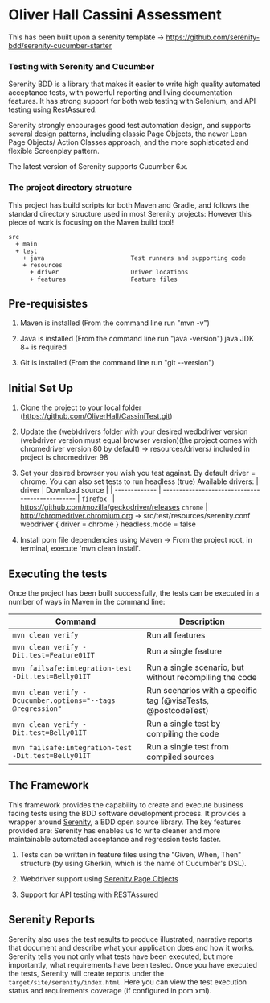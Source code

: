 # Oliver Hall Cassini Assessment
This has been built upon a serenity template -> https://github.com/serenity-bdd/serenity-cucumber-starter

### Testing with Serenity and Cucumber

Serenity BDD is a library that makes it easier to write high quality automated acceptance tests, with powerful reporting and living documentation features. It has strong support for both web testing with Selenium, and API testing using RestAssured.

Serenity strongly encourages good test automation design, and supports several design patterns, including classic Page Objects, the newer Lean Page Objects/ Action Classes approach, and the more sophisticated and flexible Screenplay pattern.

The latest version of Serenity supports Cucumber 6.x.

### The project directory structure
This project has build scripts for both Maven and Gradle, and follows the standard directory structure used in most Serenity projects:
However this piece of work is focusing on the Maven build tool!
```Gherkin
src
  + main
  + test
    + java                        Test runners and supporting code
    + resources
      + driver                    Driver locations
      + features                  Feature files

```

## Pre-requisistes

1. Maven is installed (From the command line run "mvn -v")

2. Java is installed (From the command line run "java -version") java JDK 8+ is required

3. Git is installed (From the command line run "git --version")

## Initial Set Up

1. Clone the project to your local folder (https://github.com/OliverHall/CassiniTest.git)

2. Update the (web)drivers folder with your desired wedbdriver version (webdriver version must equal browser version)(the project comes with chromedriver version 80 by default)
   -> resources/drivers/<yourOS>
   included in project is chromedriver 98

3. Set your desired browser you wish you test against. By default driver = chrome. You can also set tests to run headless (true)
   Available drivers:
   | driver	    | Download source                                 |
   | ------------- | ----------------------------------------------- |
   `firefox `	| https://github.com/mozilla/geckodriver/releases
   `chrome`      | http://chromedriver.chromium.org
   -> src/test/resources/serenity.conf
   webdriver {
   driver = chrome
   }
   headless.mode = false

4. Install pom file dependencies using Maven
   -> From the project root, in terminal, execute 'mvn clean install'.
   


## Executing the tests

Once the project has been built successfully, the tests can be executed in a number of ways in Maven in the command line:

| Command																| Description           |
| --------------------------------------------------------------------- | --------------------- |
`mvn clean verify`													| Run all features
`mvn clean verify -Dit.test=Feature01IT`						        | Run a single feature
`mvn failsafe:integration-test -Dit.test=Belly01IT`			        | Run a single scenario, but without recompiling the code
`mvn clean verify -Dcucumber.options="--tags @regression"`	        | Run scenarios with a specific tag (@visaTests, @postcodeTest)
`mvn clean verify -Dit.test=Belly01IT`                                | Run a single test by compiling the code
`mvn failsafe:integration-test -Dit.test=Belly01IT`                   | Run a single test from compiled sources


## The Framework

This framework provides the capability to create and execute business facing tests using the BDD software development process. It provides a wrapper around [Serenity](http://www.thucydides.info), a BDD open source library. The key features provided are:
Serenity has enables us to write cleaner and more maintainable automated acceptance and regression tests faster.

1. Tests can be written in feature files using the "Given, When, Then" structure (by using Gherkin, which is the name of Cucumber's DSL).

2. Webdriver support using [Serenity Page Objects](http://serenity-bdd.info/docs/serenity/#_writing_serenity_page_objects)

3. Support for API testing with RESTAssured


## Serenity Reports

Serenity also uses the test results to produce illustrated, narrative reports that document and describe what your application does and how it works. Serenity tells you not only what tests have been executed, but more importantly, what requirements have been tested.
Once you have executed the tests, Serenity will create reports under the `target/site/serenity/index.html`. Here you can view the test execution status and requirements coverage (if configured in pom.xml).
